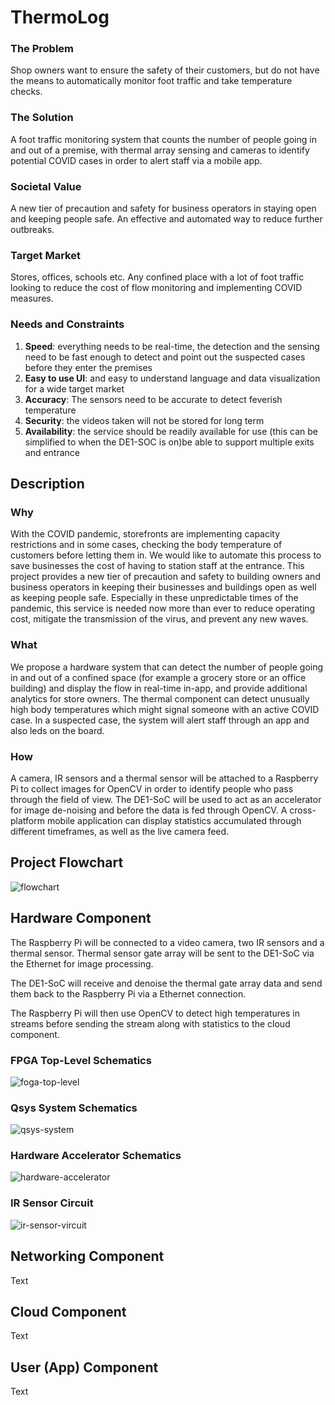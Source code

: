# ThermoLog

### The Problem

Shop owners want to ensure the safety of their customers, but do not have the means to automatically monitor foot traffic and take temperature checks. 

### The Solution

A foot traffic monitoring system that counts the number of people going in and out of a premise, with thermal array sensing and cameras to identify potential COVID cases in order to alert staff via a mobile app. 

### Societal Value

A new tier of precaution and safety for business operators in staying open and keeping people safe. An effective and automated way to reduce further outbreaks. 

### Target Market

Stores, offices, schools etc. Any confined place with a lot of foot traffic looking to reduce the cost of flow monitoring and implementing COVID measures.

### Needs and Constraints

1. **Speed**: everything needs to be real-time, the detection and the sensing need to be fast enough to detect and point out the suspected cases before they enter the premises
2. **Easy to use UI**: and easy to understand language and data visualization for a wide target market
3. **Accuracy**: The sensors need to be accurate to detect feverish temperature
4. **Security**: the videos taken will not be stored for long term 
5. **Availability**: the service should be readily available for use (this can be simplified to when the DE1-SOC is on)be able to support multiple exits and entrance

## Description

### Why

With the COVID pandemic, storefronts are implementing capacity restrictions and in some cases, checking the body temperature of customers before letting them in. We would like to automate this process to save businesses the cost of having to station staff at the entrance. This project provides a new tier of precaution and safety to building owners and business operators in keeping their businesses and buildings open as well as keeping people safe. Especially in these unpredictable times of the pandemic, this service is needed now more than ever to reduce operating cost, mitigate the transmission of the virus, and prevent any new waves.

### What

We propose a hardware system that can detect the number of people going in and out of a confined space (for example a grocery store or an office building) and display the flow in real-time in-app, and provide additional analytics for store owners. The thermal component can detect unusually high body temperatures which might signal someone with an active COVID case. In a suspected case, the system will alert staff through an app and also leds on the board. 

### How

A camera, IR sensors and a thermal sensor will be attached to a Raspberry Pi to collect images for OpenCV in order to identify people who pass through the field of view. The DE1-SoC will be used to act as an accelerator for image de-noising and before the data is fed through OpenCV. A cross-platform mobile application can display statistics accumulated through different timeframes, as well as the live camera feed. 

## Project Flowchart
![flowchart](docs/project-flowchart.png)

## Hardware Component

The Raspberry Pi will be connected to a video camera, two IR sensors and a thermal sensor. Thermal sensor gate array will be sent to the DE1-SoC via the Ethernet for image processing. 

The DE1-SoC will receive and denoise the thermal gate array data and send them back to the Raspberry Pi via a Ethernet connection. 

The Raspberry Pi will then use OpenCV to detect high temperatures in streams before sending the stream along with statistics to the cloud component. 

### FPGA Top-Level Schematics
![foga-top-level](docs/schematics/fpga-top-level.png)

### Qsys System Schematics
![qsys-system](docs/schematics/qsys-system.png)

### Hardware Accelerator Schematics
![hardware-accelerator](docs/schematics/hardware-accelerator.png)

### IR Sensor Circuit
![ir-sensor-vircuit](docs/schematics/ir-sensor-circuit.png)

## Networking Component

Text

## Cloud Component

Text

## User (App) Component

Text